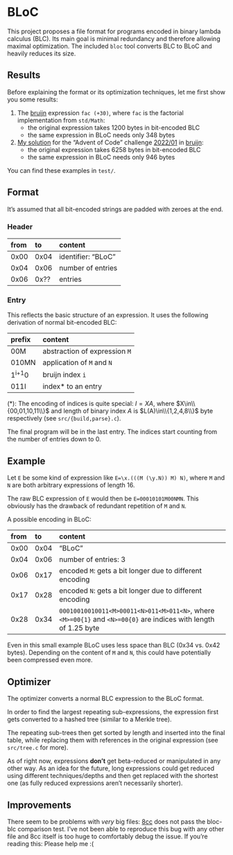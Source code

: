 # BLoC

This project proposes a file format for programs encoded in binary
lambda calculus (BLC). Its main goal is minimal redundancy and therefore
allowing maximal optimization. The included `bloc` tool converts BLC to
BLoC and heavily reduces its size.

## Results

Before explaining the format or its optimization techniques, let me
first show you some results:

1.  The [bruijn](https://github.com/marvinborner/bruijn) expression
    `fac (+30)`, where `fac` is the factorial implementation from
    `std/Math`:
    - the original expression takes 1200 bytes in bit-encoded BLC
    - the same expression in BLoC needs only 348 bytes
2.  [My
    solution](https://github.com/marvinborner/bruijn/blob/main/samples/aoc/2022/01/solve.bruijn)
    for the “Advent of Code” challenge
    [2022/01](https://adventofcode.com/2022/day/1) in
    [bruijn](https://github.com/marvinborner/bruijn):
    - the original expression takes 6258 bytes in bit-encoded BLC
    - the same expression in BLoC needs only 946 bytes

You can find these examples in `test/`.

## Format

It’s assumed that all bit-encoded strings are padded with zeroes at the
end.

### Header

| from | to   | content            |
|:-----|:-----|:-------------------|
| 0x00 | 0x04 | identifier: “BLoC” |
| 0x04 | 0x06 | number of entries  |
| 0x06 | 0x?? | entries            |

### Entry

This reflects the basic structure of an expression. It uses the
following derivation of normal bit-encoded BLC:

| prefix           | content                       |
|:-----------------|:------------------------------|
| 00M              | abstraction of expression `M` |
| 010MN            | application of `M` and `N`    |
| 1<sup>i+1</sup>0 | bruijn index `i`              |
| 011I             | index\* to an entry           |

(\*): The encoding of indices is quite special: $I=XA$, where
$X\in\\{00,01,10,11\\}$ and length of binary index $A$ is
$L(A)\in\\{1,2,4,8\\}$ byte respectively (see `src/{build,parse}.c`).

The final program will be in the last entry. The indices start counting
from the number of entries down to 0.

## Example

Let `E` be some kind of expression like `E=\x.(((M (\y.N)) M) N)`, where
`M` and `N` are both arbitrary expressions of length 16.

The raw BLC expression of `E` would then be `E=00010101M00NMN`. This
obviously has the drawback of redundant repetition of `M` and `N`.

A possible encoding in BLoC:

| from | to   | content                                                                                                         |
|:-----|:-----|:----------------------------------------------------------------------------------------------------------------|
| 0x00 | 0x04 | “BLoC”                                                                                                          |
| 0x04 | 0x06 | number of entries: 3                                                                                            |
| 0x06 | 0x17 | encoded `M`: gets a bit longer due to different encoding                                                        |
| 0x17 | 0x28 | encoded `N`: gets a bit longer due to different encoding                                                        |
| 0x28 | 0x34 | `00010010010011<M>00011<N>011<M>011<N>`, where `<M>=00{1}` and `<N>=00{0}` are indices with length of 1.25 byte |

Even in this small example BLoC uses less space than BLC (0x34 vs. 0x42
bytes). Depending on the content of `M` and `N`, this could have
potentially been compressed even more.

## Optimizer

The optimizer converts a normal BLC expression to the BLoC format.

In order to find the largest repeating sub-expressions, the expression
first gets converted to a hashed tree (similar to a Merkle tree).

The repeating sub-trees then get sorted by length and inserted into the
final table, while replacing them with references in the original
expression (see `src/tree.c` for more).

As of right now, expressions **don’t** get beta-reduced or manipulated
in any other way. As an idea for the future, long expressions could get
reduced using different techniques/depths and then get replaced with the
shortest one (as fully reduced expressions aren’t necessarily shorter).

## Improvements

There seem to be problems with *very* big files:
[8cc](https://github.com/woodrush/lambda-8cc) does not pass the bloc-blc
comparison test. I’ve not been able to reproduce this bug with any other
file and 8cc itself is too huge to comfortably debug the issue. If
you’re reading this: Please help me :(
